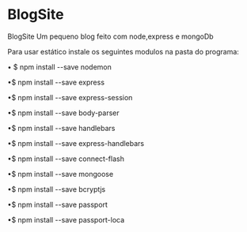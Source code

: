 # BlogSite
 BlogSite Um pequeno blog feito com node,express e mongoDb  
 
 Para usar estático instale os seguintes modulos na pasta do programa:  
 
 • $ npm install --save nodemon  
 
 •$ npm install --save express  
 
 •$ npm install --save express-session  
 
 •$ npm install --save body-parser  
 
 •$ npm install --save handlebars  
 
 •$ npm install --save express-handlebars  
 
 •$ npm install --save connect-flash  
 
 •$ npm install --save mongoose  
 
 •$ npm install --save bcryptjs  
 
 •$ npm install --save passport  
 
 •$ npm install --save passport-loca

